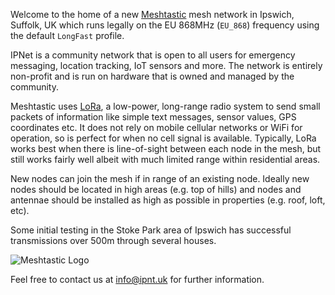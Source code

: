 Welcome to the home of a new [Meshtastic](https://meshtastic.org/) mesh network in Ipswich, Suffolk, UK which runs legally on the EU 868MHz (`EU_868`) frequency using the default `LongFast` profile.

IPNet is a community network that is open to all users for emergency messaging, location tracking, IoT sensors and more. 
The network is entirely non-profit and is run on hardware that is owned and managed by the community.

Meshtastic uses [LoRa](https://en.wikipedia.org/wiki/LoRa), a low-power, long-range radio system to send small packets of information like simple text messages, sensor values, GPS coordinates etc.
It does not rely on mobile cellular networks or WiFi for operation, so is perfect for when no cell signal is available. Typically, LoRa works best when there is line-of-sight between each node in the mesh, but still works fairly well albeit with much limited range within residential areas.

New nodes can join the mesh if in range of an existing node. Ideally new nodes should be located in high areas (e.g. top of hills) and nodes and antennae should be installed as high as possible in properties (e.g. roof, loft, etc).

Some initial testing in the Stoke Park area of Ipswich has successful transmissions over 500m through several houses.

![Meshtastic Logo](/images/meshtastic-128.png)

Feel free to contact us at [info@ipnt.uk](mailto:info@ipnt.uk?subject=Query) for further information.
